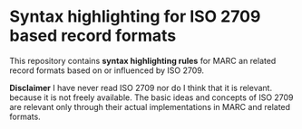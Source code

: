 # Syntax highlighting for ISO 2709 based record formats

This repository contains **syntax highlighting rules** for MARC an related
record formats based on or influenced by ISO 2709.

**Disclaimer** I have never read ISO 2709 nor do I think that it is relevant.
because it is not freely available. The basic ideas and concepts of ISO 2709
are relevant only through their actual implementations in MARC and related
formats.



